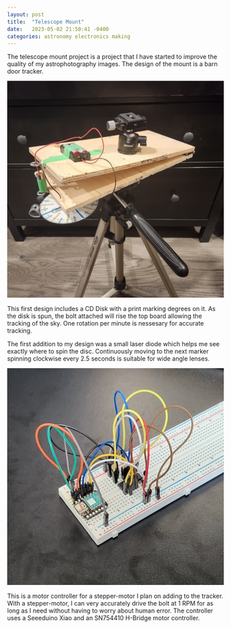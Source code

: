 ```yaml
---
layout: post
title:  "Telescope Mount"
date:   2023-05-02 21:50:41 -0400
categories: astronomy electronics making
---
```


The telescope mount project is a project that I have started to improve the quality of my astrophotography images. The design of the mount is a barn door tracker.

![Barn Door Tracker](/assets/barndoortracker1.jpg)

This first design includes a CD Disk with a print marking degrees on it. As the disk is spun, the bolt attached will rise the top board allowing the tracking of the sky. One rotation per minute is nessesary for accurate tracking.

The first addition to my design was a small laser diode which helps me see exactly where to spin the disc. Continuously moving to the next marker spinning clockwise every 2.5 seconds is suitable for wide angle lenses.

![Motor Controller](/assets/steppermotorcontroller1.jpg)

This is a motor controller for a stepper-motor I plan on adding to the tracker. With a stepper-motor, I can very accurately drive the bolt at 1 RPM for as long as I need without having to worry about human error. The controller uses a Seeeduino Xiao and an SN754410 H-Bridge motor controller.



[jekyll-docs]: https://jekyllrb.com/docs/home
[jekyll-gh]:   https://github.com/jekyll/jekyll
[jekyll-talk]: https://talk.jekyllrb.com/
